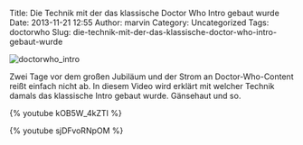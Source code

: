 Title: Die Technik mit der das klassische Doctor Who Intro gebaut wurde
Date: 2013-11-21 12:55
Author: marvin
Category: Uncategorized
Tags: doctorwho
Slug: die-technik-mit-der-das-klassische-doctor-who-intro-gebaut-wurde

![doctorwho_intro]({static}/images/doctorwho_intro.jpg)

Zwei Tage vor dem großen Jubiläum und der Strom an Doctor-Who-Content
reißt einfach nicht ab. In diesem Video wird erklärt mit welcher Technik
damals das klassische Intro gebaut wurde. Gänsehaut und so.

{% youtube kOB5W_4kZTI %}

{% youtube sjDFvoRNpOM %}

